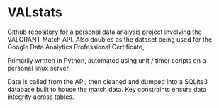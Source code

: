 # VALstats

Github repository for a personal data analysis project involving the VALORANT Match API. Also doubles as the dataset being used for the Google Data Analytics Professional Certificate, 

Primarily written in Python, automated using unit / timer scripts on a personal linux server.

Data is called from the API, then cleaned and dumped into a SQLite3 database built to house the match data. Key constraints ensure data integrity across tables.
